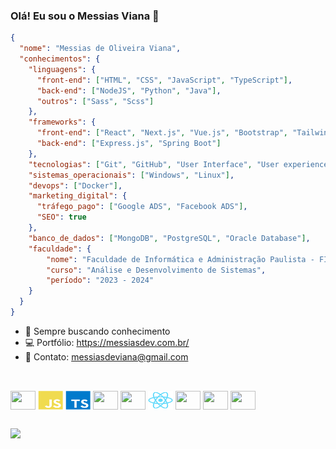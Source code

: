 ### Olá! Eu sou o Messias Viana 👋

```JSON
{
  "nome": "Messias de Oliveira Viana",
  "conhecimentos": {
    "linguagens": {
      "front-end": ["HTML", "CSS", "JavaScript", "TypeScript"],
      "back-end": ["NodeJS", "Python", "Java"],
      "outros": ["Sass", "Scss"]
    },
    "frameworks": {
      "front-end": ["React", "Next.js", "Vue.js", "Bootstrap", "TailwindCss"],
      "back-end": ["Express.js", "Spring Boot"]
    },
    "tecnologias": ["Git", "GitHub", "User Interface", "User experience"],
    "sistemas_operacionais": ["Windows", "Linux"],
    "devops": ["Docker"],
    "marketing_digital": {
      "tráfego_pago": ["Google ADS", "Facebook ADS"],
      "SEO": true
    },
    "banco_de_dados": ["MongoDB", "PostgreSQL", "Oracle Database"],
    "faculdade": {
        "nome": "Faculdade de Informática e Administração Paulista - FIAP",
        "curso": "Análise e Desenvolvimento de Sistemas",
        "período": "2023 - 2024"
    }
  }
}
```


- 🌱 Sempre buscando conhecimento
- 💻 Portfólio: https://messiasdev.com.br/
- 💬 Contato: messiasdeviana@gmail.com

##
  
<div style="display: inline_block"><br>
  <img align="center"  height="30" width="40" src="https://cdn.jsdelivr.net/gh/devicons/devicon/icons/java/java-original.svg">
  <img align="center"  height="30" width="40" src="https://raw.githubusercontent.com/devicons/devicon/master/icons/javascript/javascript-plain.svg">
  <img align="center"  height="30" width="40" src="https://raw.githubusercontent.com/devicons/devicon/master/icons/typescript/typescript-plain.svg">
  <img align="center"  height="30" width="40" src="https://cdn.jsdelivr.net/gh/devicons/devicon/icons/nodejs/nodejs-original.svg"> 
  <img align="center"  height="30" width="40" src="https://cdn.jsdelivr.net/gh/devicons/devicon/icons/nextjs/nextjs-line.svg">
  <img align="center"  height="30" width="40" src="https://raw.githubusercontent.com/devicons/devicon/master/icons/react/react-original.svg">
  <img align="center"  height="30" width="40" src="https://cdn.jsdelivr.net/gh/devicons/devicon/icons/python/python-original.svg">
  <img align="center"  height="30" width="40" src="https://cdn.jsdelivr.net/gh/devicons/devicon/icons/docker/docker-original.svg">
  <img align="center"  height="30" width="40" src="https://cdn.jsdelivr.net/gh/devicons/devicon/icons/git/git-original.svg">
</div>

  ##
  
  <div>
  <a href = "mailto:messiasdeviana@gmail.com"><img src="https://img.shields.io/badge/-Gmail-%23333?style=for-the-badge&logo=gmail&logoColor=white" target="_blank"></a>
  </div>
